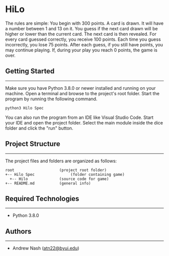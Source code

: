 # HiLo
The rules are simple:
You begin with 300 points. 
A card is drawn. It will have a number between 1 and 13 on it.
You guess if the next card drawn will be higher or lower than the current card.
The next card is then revealed.
For every card guessed correctly, you receive 100 points.
Each time you guess incorrectly, you lose 75 points.
After each guess, if you still have points, you may continue playing.
If, during your play you reach 0 points, the game is over.



## Getting Started
---
Make sure you have Python 3.8.0 or newer installed and running on your machine. Open a terminal and 
browse to the project's root folder. Start the program by running the following command.
```
python3 Hilo Spec 
```
You can also run the program from an IDE like Visual Studio Code. Start your IDE and open the 
project folder. Select the main module inside the dice folder and click the "run" button.

## Project Structure
---
The project files and folders are organized as follows:
```
root                    (project root folder)
+-- Hilo Spec                (folder containing game)
  +-- Hilo              (source code for game)
+-- README.md           (general info)
```

## Required Technologies
---
* Python 3.8.0

## Authors
---
* Andrew Nash (atn22@byui.edu)
